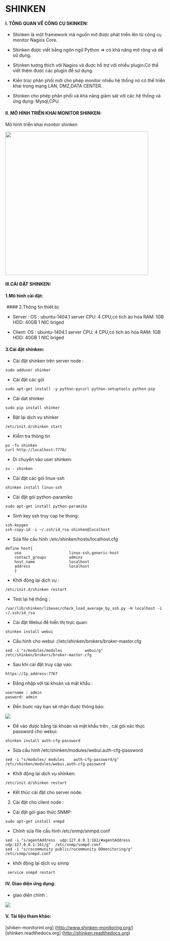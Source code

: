 SHINKEN
=======

#### I. TỔNG QUAN VỀ CÔNG CỤ SKINKEN:

- Shinken là một framework mã nguồn mở được phát triển lên từ công cụ monitor Nagios Core.

- Shinken được viết bằng ngôn ngữ Python => có khả năng mở rộng và dễ sử dụng.

- Shinken tuơng thích với Nagios và đuợc hỗ trợ với  nhiều plugin.Có thể viết thêm được các plugin để sử dụng.

- Kiến trúc phân phối mới cho phép monitor nhiều hệ thống nó có thể triển khai trong mạng LAN, DMZ,DATA CENTER.

- Shinken cho phép phân phối và khả năng giám sát  với các hệ thống và ứng dụng: Mysql,CPU.

#### II. MÔ HÌNH TRIỂN KHAI MONITOR SHINKEN:
 
 Mô hình triển khai monitor shinken

  <img src="http://i.imgur.com/I7nSkq6.png" witdh=450 height=450>

#### III.CÀI ĐẶT SHINKEN:

#### 1.Mô hình cài đặt:
<img src="">
#### 2.Thông tin thiêt bị:

- Server : OS : ubuntu-1404.1 server
           CPU: 4 CPU,có tích ảo hóa
           RAM: 1GB
           HDD: 40GB
           1 NIC briged

- Client:  OS : ubuntu-1404.1 server
           CPU: 4 CPU,có tích ảo hóa
           RAM: 1GB
           HDD: 40GB
           1 NIC briged
                

#### 3.Cài đặt shinken:
- Cài đặt shinken trên server node :
```
sudo adduser shinker
```
- Cài đặt các gói 
```
sudo apt-get install -y python-pycurl python-setuptools python-pip

```
- Cài dat shinker

```
sudo pip install shinker
```

- Bật lại dịch vụ shinker
```
/etc/init.d/shinken start

```
- Kiểm tra thông tin 

```
ps -fu shinken
curl http://localhost:7770/
```

- Di chuyển vào user shinken:

```
su - shinken
```
- Cài đặt các gói linux-ssh

```
shinken install linux-ssh
```
- Cài đặt gói  python-paramiko

```
sudo apt-get install python-paramiko

```
- Sinh key ssh truy cap he thong:
```
ssh-keygen
ssh-copy-id -i ~/.ssh/id_rsa shinken@localhost
```
- Sửa file cấu hình :/etc/shinken/hosts/localhost.cfg
```
define host{
    use                     linux-ssh,generic-host
    contact_groups          admins
    host_name               localhost
    address                 localhost
    }
```
- Khởi động lại dịch vụ :
```
/etc/init.d/shinken restart
```
- Test lại hệ thống :
```
/var/lib/shinken/libexec/check_load_average_by_ssh.py -H localhost -i ~/.ssh/id_rsa
```

- Cài đặt Webui để hiển thị trực quan:
```
shinken install webui

```
- Cấu hình cho webui ://etc/shinken/brokers/broker-master.cfg
```
sed -i "s/modules/modules          webui/g" /etc/shinken/brokers/broker-master.cfg
```
- Sau khi cài đặt truy cập vao:
```
https://Ip_address:7767
```
- Đẳng nhập với tài khoản và mật khẩu :
```
username : admin
pasword: admin
```
- Đến buơc này bạn sẽ nhận đuợc thông báo:

<img src="http://i.imgur.com/ABdQyFn.png">

- Để vào được bằng tài khoản và mật khẩu trên , cài gói xác thực password cho webui:
```
shinken install auth-cfg-password
```

- Sửa  cấu hình /etc/shinken/modules/webui.auth-cfg-password

```
sed -i "s/modules/ modules    auth-cfg-password/g" /etc/shinken/modules/webui.auth-cfg-password

```
- Khởi động lại  dịch vụ shinken:

```
/etc/init.d/shinken restart
```

- Kết thúc cài đặt cho server node.


2. Cài đặt cho client node :


- Cài đặt gói giao thức SNMP:

```
sudo apt-get install snmpd
```
- Chỉnh sửa file cấu hình /etc/snmp/snmpd.conf

```
sed -i "s/agentAddress  udp:127.0.0.1:161/#agentAddress  udp:127.0.0.1:161/g"  /etc/snmp/snmpd.conf
sed -i "s/rocommunity public/rocommunity DOmonitoring/g"   /etc/snmp/snmpd.conf

```
- khởi động lại dịch vụ smnp
```
 service snmpd restart

```

#### IV. Giao diện ứng dụng:

- giao diện chính :

<img src="http://i.imgur.com/OJgmGDg.png" >


#### V. Tài liệu tham khảo:

[shiken-monitorint.org] (http://www.shinken-monitoring.org/)
[shinken.readthedocs.org] (http://shinken.readthedocs.org)













